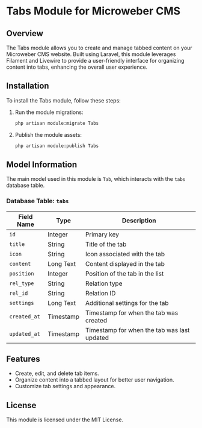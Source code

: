 # Tabs Module for Microweber CMS

## Overview
The Tabs module allows you to create and manage tabbed content on your Microweber CMS website. Built using Laravel, this module leverages Filament and Livewire to provide a user-friendly interface for organizing content into tabs, enhancing the overall user experience.

## Installation
To install the Tabs module, follow these steps:

1. Run the module migrations:
   ```sh
   php artisan module:migrate Tabs
   ```

2. Publish the module assets:
   ```sh
   php artisan module:publish Tabs
   ```

## Model Information
The main model used in this module is `Tab`, which interacts with the `tabs` database table.

### Database Table: `tabs`
| Field Name  | Type       | Description                          |
|-------------|------------|--------------------------------------|
| `id`        | Integer    | Primary key                          |
| `title`     | String     | Title of the tab                     |
| `icon`      | String     | Icon associated with the tab         |
| `content`   | Long Text  | Content displayed in the tab         |
| `position`  | Integer    | Position of the tab in the list      |
| `rel_type`  | String     | Relation type                        |
| `rel_id`    | String     | Relation ID                          |
| `settings`  | Long Text  | Additional settings for the tab      |
| `created_at`| Timestamp  | Timestamp for when the tab was created |
| `updated_at`| Timestamp  | Timestamp for when the tab was last updated |

## Features
- Create, edit, and delete tab items.
- Organize content into a tabbed layout for better user navigation.
- Customize tab settings and appearance.

## License
This module is licensed under the MIT License.
